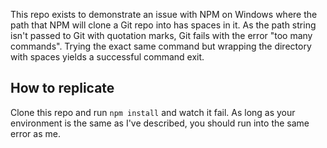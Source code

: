 This repo exists to demonstrate an issue with NPM on Windows where the path that NPM will clone a Git repo into has spaces in it. As the path string isn't passed to Git with quotation marks, Git fails with the error "too many commands". Trying the exact same command but wrapping the directory with spaces yields a successful command exit.

## How to replicate
Clone this repo and run `npm install` and watch it fail. As long as your environment is the same as I've described, you should run into the same error as me.
